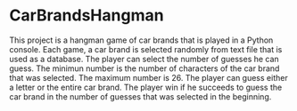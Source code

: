 # CarBrandsHangman
This project is a hangman game of car brands that is played in a Python console.
Each game, a car brand is selected randomly from text file that is used as a database.
The player can select the number of guesses he can guess.
The minimun number is the number of characters of the car brand that was selected.
The maximum number is 26.
The player can guess either a letter or the entire car brand.
The player win if he succeeds to guess the car brand in the number of guesses that was selected in the beginning.
